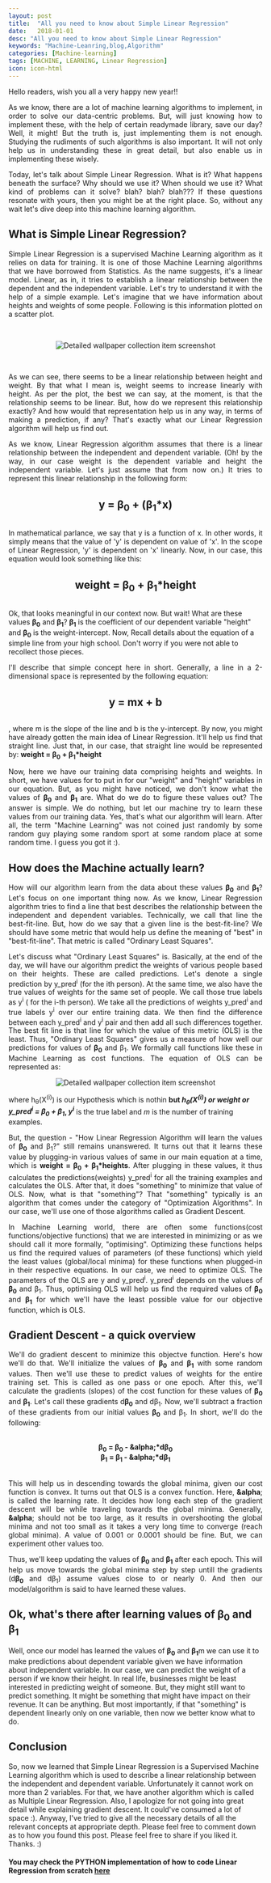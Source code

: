 ```yaml
---
layout: post
title:  "All you need to know about Simple Linear Regression"
date:   2018-01-01
desc: "All you need to know about Simple Linear Regression"
keywords: "Machine-Leanring,blog,Algorithm"
categories: [Machine-learning]
tags: [MACHINE, LEARNING, Linear Regression]
icon: icon-html
---
```


Hello readers, wish you all a very happy new year!!
<p align="justify">
As we know, there are a lot of machine learning algorithms to implement, in order to solve our data-centric problems. But, will just knowing how to implement these, with the help of certain readymade library, save our day? Well, it might! But the truth is, just implementing them is not enough. Studying the rudiments of such algorithms is also important. It will not only help us in understanding these in great detail, but also enable us in implementing these wisely.
</p>

<p align="justify">
Today, let's talk about Simple Linear Regression. What is it? What happens beneath the surface? Why should we use it? When should we use it? What kind of problems can it solve? blah? blah? blah??? If these questions resonate with yours, then you might be at the right place. So, without any wait let's dive deep into this machine learning algorithm.
</p>

## What is Simple Linear Regression?
<p align="justify">
Simple Linear Regression is a supervised Machine Learning algorithm as it relies on data for training. It is one of those Machine Learning algorithms that we have borrowed from Statistics.  As the name suggests, it's a linear model. Linear, as in, it tries to establish a linear relationship between the dependent and the independent variable. Let's try to understand it with the help of a simple example. Let's imagine that we have information about heights and weights of some people. Following is this information plotted on a scatter plot.
</p>

<br>
<p align="center">
  <img alt="Detailed wallpaper collection item screenshot" title="Height vs Weight"  src="/static/assets/img/posts/LinearRegressionScatterPlot.JPG">
</p>
<br>

<p align="justify">
As we can see, there seems to be a linear relationship between height and weight. By that what I mean is, weight seems to increase linearly with height. As per the plot, the best we can say, at the moment, is that the relationship seems to be linear. But, how do we represent this relationship exactly? And how would that representation help us in any way, in terms of making a prediction, if any? That's exactly what our Linear Regression algorithm will help us find out.
</p>

<p align="justify">
As we know, Linear Regression algorithm assumes that there is a linear relationship between the independent and dependent variable. (Oh! by the way, in our case weight is the dependent variable and height the independent variable. Let's just assume that from now on.) It tries to represent this linear relationship in the following form:
</p>

<br>
<div style="font-size: 150%; font-weight: bold; ">
<center>y = <b>&beta;<sub>0</sub></b> + (&beta;<sub>1</sub>*x)</center>
</div>
<br>

<p align="justify">
In mathematical parlance, we say that y is a function of x. In other words, it simply means that the value of 'y' is dependent on value of 'x'. In the scope of Linear Regression, 'y' is dependent on 'x' linearly. Now, in our case, this equation would look something like this:
</p>	

<br>
<div style="font-size: 150%; font-weight: bold; ">
<center>weight = <b>&beta;<sub>0</sub></b> + &beta;<sub>1</sub>*height</center>
</div>
<br>

<p>
Ok, that looks meaningful in our context now. But wait! What are these values <b>&beta;<sub>0</sub></b> and <b>&beta;<sub>1</sub></b>? <b>&beta;<sub>1</sub></b> is the coefficient of our dependent variable "height" and <b>&beta;<sub>0</sub></b> is the weight-intercept. Now, Recall details about the equation of a simple line from your high school. Don't worry if you were not able to recollect those pieces. 
</p>

<p align="justify">
I'll describe that simple concept here in short. Generally, a line in a 2-dimensional space is represented by the following equation:
</p>

<br>
<div style="font-size: 150%; font-weight: bold; ">
<center>y = mx + b</center>
</div>
<br>

<p align="justify">
, where m is the slope of the line and b is the y-intercept.
By now, you might have already gotten the main idea of Linear Regression. It'll help us find that straight line. Just that, in our case, that straight line would be represented by: <b>weight = <b>&beta;<sub>0</sub></b> + &beta;<sub>1</sub>*height</b>
</p>

<p align="justify">
Now, here we have our training data comprising heights and weights. In short, we have values for to put in for our "weight" and "height" variables in our equation. But, as you might have noticed, we don't know what the values of <b>&beta;<sub>0</sub></b> and <b>&beta;<sub>1</sub></b> are. What do we do to figure these values out? The answer is simple. We do nothing, but let our machine try to learn these values from our training data. Yes, that's what our algorithm will learn. After all, the term "Machine Learning" was not coined just randomly by some random guy playing some random sport at some random place at some random time. I guess you got it :).
</p>

## How does the Machine actually learn?
<p align="justify">
How will our algorithm learn from the data about these values <b>&beta;<sub>0</sub></b> and <b>&beta;<sub>1</sub></b>? Let's focus on one important thing now. As we know, Linear Regression algorithm tries to find a line that best describes the relationship between the independent and dependent variables. Technically, we call that line the best-fit-line. But, how do we say that a given line is the best-fit-line? We should have some metric that would help us define the meaning of "best" in "best-fit-line". That metric is called "Ordinary Least Squares". 
</p>
<p align="justify">
Let's discuss what "Ordinary Least Squares" is. Basically, at the end of the day, we will have our algorithm predict the weights of various people based on their heights. These are called predictions. Let's denote a single prediction by y_pred<sup>i</sup> (for the ith person). At the same time, we also have the true values of weights for the same set of people. We call those true labels as y<sup>i</sup> ( for the i-th person). We take all the predictions of weights y_pred<sup>i</sup> and true labels y<sup>i</sup> over our entire training data. We then find the difference between each y_pred<sup>i</sup> and y<sup>i</sup> pair and then add all such differences together. The best fit line is that line for which the value of this metric (OLS) is the least. Thus, "Ordinary Least Squares" gives us a measure of how well our predictions for values of <b>&beta;<sub>0</sub></b> and &beta;<sub>1</sub>. We formally call functions like these in Machine Learning as cost functions. The equation of OLS can be represented as:
</p>

<p align="center">
  <img alt="Detailed wallpaper collection item screenshot" title="Height vs Weight"  src="/static/assets/img/posts/LinearRegressionCostFunction.JPG">
</p>

<p>
where h<sub>θ</sub>(X<sup>(i)</sup>) is our Hypothesis which is nothin <b>but <i>h<sub>θ</sub>(X<sup>(i)</sup>) or weight or y_pred<sup>i</sup> = <b>&beta;<sub>0</sub></b> + &beta;<sub>1</sub></i>, <i>y<sup>i</sup></b></i> is the true label and <i>m</i> is the number of training examples.
</p>
<p align="justify">
But, the question - "How Linear Regression Algorithm will learn the values of <b>&beta;<sub>0</sub></b> and &beta;<sub>1</sub>?" still remains unanswered. It turns out that it learns these value by plugging-in various values of same in our main equation at a time, which is <b>weight = <b>&beta;<sub>0</sub></b> + &beta;<sub>1</sub>*heights</b>. After plugging in these values, it thus calculates the predictions(weights) y_pred<sup>i</sup> for all the training examples and calculates the OLS. After that, it does "something" to minimize that value of OLS. Now, what is that "something"? That "something" typically is an algorithm that comes under the category of "Optimization Algorithms". In our case, we'll use one of those algorithms called as Gradient Descent.
</p>
<p align="justify">
In Machine Learning world, there are often some functions(cost functions/objective functions) that we are interested in minimizing or as we should call it more formally, "optimising". Optimizing these functions helps us find the required values of parameters (of these functions) which yield the least values (global/local minima) for these functions when plugged-in in their respective equations. In our case, we need to optimize OLS. The parameters of the OLS are y and y_pred<sup>i</sup>. y_pred<sup>i</sup> depends on the values of <b>&beta;<sub>0</sub></b> and &beta;<sub>1</sub>. Thus, optimising OLS will help us find the required values of <b>&beta;<sub>0</sub></b> and <b>&beta;<sub>1</sub></b> for which we'll have the least possible value for our objective function, which is OLS. 
</p>

## Gradient Descent - a quick overview
<p align="justify">
We'll do gradient descent to minimize this objectve function. Here's how we'll do that. We'll initialize the values of  <b>&beta;<sub>0</sub></b> and <b>&beta;<sub>1</sub></b> with some random values. Then we'll use these to predict values of weights for the entire training set. This is called as one pass or one epoch. After this, we'll calculate the gradients (slopes) of the cost function for these values of <b>&beta;<sub>0</sub></b> and <b>&beta;<sub>1</sub></b>. Let's call these gradients d<b>&beta;<sub>0</sub></b> and d&beta;<sub>1</sub>. Now, we'll subtract a fraction of these gradients from our initial values <b>&beta;<sub>0</sub></b> and &beta;<sub>1</sub>.  In short, we'll do the following:
</p>

<br>
<div style="font-size: 100%; font-weight: bold; ">
<center>&beta;<sub>0</sub> = <b>&beta;<sub>0</sub></b> - <b>&alpha</b>;*d&beta;<sub>0</sub></center>
</div>
<div style="font-size: 100%; font-weight: bold; ">	
<center>&beta;<sub>1</sub> = <b>&beta;<sub>1</sub></b> - <b>&alpha</b>;*d&beta;<sub>1</sub></center>
</div>
<br>

<p align="justify">
This will help us in descending towards the global minima, given our cost function is convex. It turns out that OLS is a convex function. Here, <b>&alpha</b>; is called the learning rate. It decides how long each step of the gradient descent will be while traveling towards the global minima. Generally, <b>&alpha</b>; should not be too large, as it results in overshooting the global minima and not too small as it takes a very long time to converge (reach global minima). A value of 0.001 or 0.0001 should be fine. But, we can experiment other values too.
</p>

<p align="justify">
Thus, we'll keep updating the values of <b>&beta;<sub>0</sub></b> and <b>&beta;<sub>1</sub></b> after each epoch. This will help us move towards the global minima step by step untill the gradients (d<b>&beta;<sub>0</sub></b> and d&beta;<sub>1</sub>) assume values close to or nearly 0. And then our model/algorithm is said to have learned these values.
</p>

## Ok, what's there after learning values of &beta;<sub>0</sub> and &beta;<sub>1</sub>
<p>
Well, once our model has learned the values of <b>&beta;<sub>0</sub></b> and <b>&beta;<sub>1</sub></b>m we can use it to make predictions about dependent variable given we have information about independent variable. In our case, we can predict the weight of a person if we know their height. In real life, businesses might be least interested in predicting weight of someone. But, they might still want to predict something. It might be something that might have impact on their revenue. It can be anything. But most importantly, if that "something" is dependent linearly only on one variable, then now we better know what to do.
</p>


## Conclusion
<p>So, now we learned that Simple Linear Regression is a Supervised Machine Learning algorithm which is used to describe a linear relationship between the independent and dependent variable. Unfortunately it cannot work on more than 2 variables. For that, we have another algorithm which is called as Multiple Linear Regression. Also, I apologize for not going into great detail while explaining gradient descent. It could've consumed a lot of space :).  Anyway, I've tried to give all the necessary details of all the relevant concepts at appropriate depth. Please feel free to comment down as to how you found this post. Please feel free to share if you liked it. Thanks. :)</p>

#### You may check the PYTHON implementation of how to code Linear Regression from scratch [here]("https://github.com/PrashantShivajiBhapkar/Machine-Learning-Algorithms-from-Scratch/blob/master/LinearRegression.py")